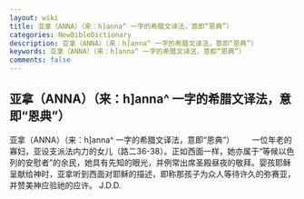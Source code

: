```yaml
---
layout: wiki
title: 亚拿（ANNA）（来：h]anna^ 一字的希腊文译法，意即“恩典”）
categories: NewBibleDictionary
description: 亚拿（ANNA）（来：h]anna^ 一字的希腊文译法，意即“恩典”）
keywords: 亚拿（ANNA）（来：h]anna^ 一字的希腊文译法，意即“恩典”）
comments: false
---
```


## 亚拿（ANNA）（来：h]anna^ 一字的希腊文译法，意即“恩典”）



亚拿（ANNA）（来：h]anna^ 一字的希腊文译法，意即“恩典”）
　　一位年老的寡妇，亚设支派法内力的女儿（路二36-38）。正如西面一样，她亦属于“等候以色列的安慰者”的余民，她具有先知的眼光，并例常出席圣殿昼夜的敬拜。婴孩耶稣呈献给神时，亚拿听到西面对耶稣的描述，即称那孩子为众人等待许久的弥赛亚，并赞美神应验祂的应许。
J.D.D.



